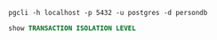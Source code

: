 ```shell
pgcli -h localhost -p 5432 -u postgres -d persondb
```

```sql
show TRANSACTION ISOLATION LEVEL
```